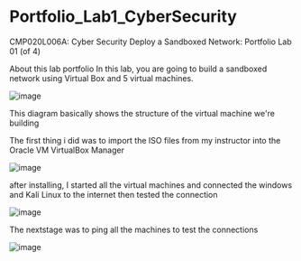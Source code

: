 # Portfolio_Lab1_CyberSecurity
CMP020L006A: Cyber Security Deploy a Sandboxed Network: Portfolio Lab 01 (of 4)

About this lab portfolio
In this lab, you are going to build a sandboxed network using Virtual Box and 5 virtual machines.

![image](https://github.com/joshkhama/Portfolio_Lab1_CyberSecurity/assets/48378191/51b4325b-69d4-4b84-8a9d-4f5d3811bf9a)

This diagram basically shows the structure of the virtual machine we're building


The first thing i did was to import the ISO files from my instructor into the Oracle VM VirtualBox Manager

![image](https://github.com/joshkhama/Portfolio_Lab1_CyberSecurity/assets/48378191/7ec3d012-dea1-4d11-abc1-75ae985f609c)

after installing, I started all the virtual machines and connected the windows and Kali Linux to the internet then tested the connection

![image](https://github.com/joshkhama/Portfolio_Lab1_CyberSecurity/assets/48378191/614ba597-f5dc-46ff-b23b-bf07e7475cf0)

The nextstage was to ping all the machines to test the connections

![image](https://github.com/joshkhama/Portfolio_Lab1_CyberSecurity/assets/48378191/3742b814-ef92-4b47-b658-c73f9f13a4f5)

